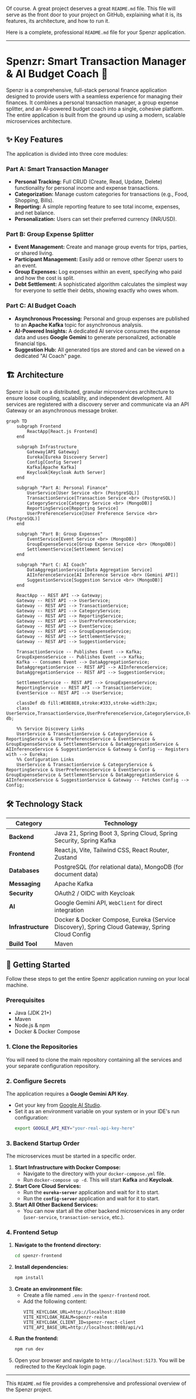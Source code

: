 Of course. A great project deserves a great `README.md` file. This file will serve as the front door to your project on GitHub, explaining what it is, its features, its architecture, and how to run it.

Here is a complete, professional `README.md` file for your Spenzr application.

-----

# Spenzr: Smart Transaction Manager & AI Budget Coach 💸

Spenzr is a comprehensive, full-stack personal finance application designed to provide users with a seamless experience for managing their finances. It combines a personal transaction manager, a group expense splitter, and an AI-powered budget coach into a single, cohesive platform. The entire application is built from the ground up using a modern, scalable microservices architecture.

## ✨ Key Features

The application is divided into three core modules:

### Part A: Smart Transaction Manager

  * **Personal Tracking:** Full CRUD (Create, Read, Update, Delete) functionality for personal income and expense transactions.
  * **Categorization:** Manage custom categories for transactions (e.g., Food, Shopping, Bills).
  * **Reporting:** A simple reporting feature to see total income, expenses, and net balance.
  * **Personalization:** Users can set their preferred currency (INR/USD).

### Part B: Group Expense Splitter

  * **Event Management:** Create and manage group events for trips, parties, or shared living.
  * **Participant Management:** Easily add or remove other Spenzr users to an event.
  * **Group Expenses:** Log expenses within an event, specifying who paid and how the cost is split.
  * **Debt Settlement:** A sophisticated algorithm calculates the simplest way for everyone to settle their debts, showing exactly who owes whom.

### Part C: AI Budget Coach

  * **Asynchronous Processing:** Personal and group expenses are published to an **Apache Kafka** topic for asynchronous analysis.
  * **AI-Powered Insights:** A dedicated AI service consumes the expense data and uses **Google Gemini** to generate personalized, actionable financial tips.
  * **Suggestion Hub:** All generated tips are stored and can be viewed on a dedicated "AI Coach" page.

## 🏗️ Architecture

Spenzr is built on a distributed, granular microservices architecture to ensure loose coupling, scalability, and independent development. All services are registered with a discovery server and communicate via an API Gateway or an asynchronous message broker.

```mermaid
graph TD
    subgraph Frontend
        ReactApp[React.js Frontend]
    end

    subgraph Infrastructure
        Gateway[API Gateway]
        Eureka[Eureka Discovery Server]
        Config[Config Server]
        Kafka[Apache Kafka]
        Keycloak[Keycloak Auth Server]
    end

    subgraph "Part A: Personal Finance"
        UserService[User Service <br> (PostgreSQL)]
        TransactionService[Transaction Service <br> (PostgreSQL)]
        CategoryService[Category Service <br> (MongoDB)]
        ReportingService[Reporting Service]
        UserPreferenceService[User Preference Service <br> (PostgreSQL)]
    end

    subgraph "Part B: Group Expenses"
        EventService[Event Service <br> (MongoDB)]
        GroupExpenseService[Group Expense Service <br> (MongoDB)]
        SettlementService[Settlement Service]
    end

    subgraph "Part C: AI Coach"
        DataAggregationService[Data Aggregation Service]
        AIInferenceService[AI Inference Service <br> (Gemini API)]
        SuggestionService[Suggestion Service <br> (MongoDB)]
    end

    ReactApp -- REST API --> Gateway;
    Gateway -- REST API --> UserService;
    Gateway -- REST API --> TransactionService;
    Gateway -- REST API --> CategoryService;
    Gateway -- REST API --> ReportingService;
    Gateway -- REST API --> UserPreferenceService;
    Gateway -- REST API --> EventService;
    Gateway -- REST API --> GroupExpenseService;
    Gateway -- REST API --> SettlementService;
    Gateway -- REST API --> SuggestionService;

    TransactionService -- Publishes Event --> Kafka;
    GroupExpenseService -- Publishes Event --> Kafka;
    Kafka -- Consumes Event --> DataAggregationService;
    DataAggregationService -- REST API --> AIInferenceService;
    DataAggregationService -- REST API --> SuggestionService;
    
    SettlementService -- REST API --> GroupExpenseService;
    ReportingService -- REST API --> TransactionService;
    EventService -- REST API --> UserService;

    classDef db fill:#E8E8E8,stroke:#333,stroke-width:2px;
    class UserService,TransactionService,UserPreferenceService,CategoryService,EventService,GroupExpenseService,SuggestionService db;

    %% Service Discovery Links
    UserService & TransactionService & CategoryService & ReportingService & UserPreferenceService & EventService & GroupExpenseService & SettlementService & DataAggregationService & AIInferenceService & SuggestionService & Gateway & Config -- Registers with --> Eureka;
    %% Configuration Links
    UserService & TransactionService & CategoryService & ReportingService & UserPreferenceService & EventService & GroupExpenseService & SettlementService & DataAggregationService & AIInferenceService & SuggestionService & Gateway -- Fetches Config --> Config;
```

## 🛠️ Technology Stack

| Category         | Technology                                                                          |
| ---------------- | ----------------------------------------------------------------------------------- |
| **Backend** | Java 21, Spring Boot 3, Spring Cloud, Spring Security, Spring Kafka                 |
| **Frontend** | React.js, Vite, Tailwind CSS, React Router, Zustand                                 |
| **Databases** | PostgreSQL (for relational data), MongoDB (for document data)                       |
| **Messaging** | Apache Kafka                                                                        |
| **Security** | OAuth2 / OIDC with Keycloak                                                         |
| **AI** | Google Gemini API, `WebClient` for direct integration                               |
| **Infrastructure** | Docker & Docker Compose, Eureka (Service Discovery), Spring Cloud Gateway, Spring Cloud Config |
| **Build Tool** | Maven                                                                               |

## 🚀 Getting Started

Follow these steps to get the entire Spenzr application running on your local machine.

### Prerequisites

  * Java (JDK 21+)
  * Maven
  * Node.js & npm
  * Docker & Docker Compose

### 1\. Clone the Repositories

You will need to clone the main repository containing all the services and your separate configuration repository.

### 2\. Configure Secrets

The application requires a **Google Gemini API Key**.

  * Get your key from [Google AI Studio](https://aistudio.google.com/).
  * Set it as an environment variable on your system or in your IDE's run configuration:
    ```bash
    export GOOGLE_API_KEY="your-real-api-key-here"
    ```

### 3\. Backend Startup Order

The microservices must be started in a specific order.

1.  **Start Infrastructure with Docker Compose:**
      * Navigate to the directory with your `docker-compose.yml` file.
      * Run `docker-compose up -d`. This will start **Kafka** and **Keycloak**.
2.  **Start Core Cloud Services:**
      * Run the **`eureka-server`** application and wait for it to start.
      * Run the **`config-server`** application and wait for it to start.
3.  **Start All Other Backend Services:**
      * You can now start all the other backend microservices in any order (`user-service`, `transaction-service`, etc.).

### 4\. Frontend Setup

1.  **Navigate to the frontend directory:**
    ```bash
    cd spenzr-frontend
    ```
2.  **Install dependencies:**
    ```bash
    npm install
    ```
3.  **Create an environment file:**
      * Create a file named `.env` in the `spenzr-frontend` root.
      * Add the following content:
        ```
        VITE_KEYCLOAK_URL=http://localhost:8180
        VITE_KEYCLOAK_REALM=spenzr-realm
        VITE_KEYCLOAK_CLIENT_ID=spenzr-react-client
        VITE_API_BASE_URL=http://localhost:8080/api/v1
        ```
4.  **Run the frontend:**
    ```bash
    npm run dev
    ```
5.  Open your browser and navigate to `http://localhost:5173`. You will be redirected to the Keycloak login page.

-----

This `README.md` file provides a comprehensive and professional overview of the Spenzr project.
